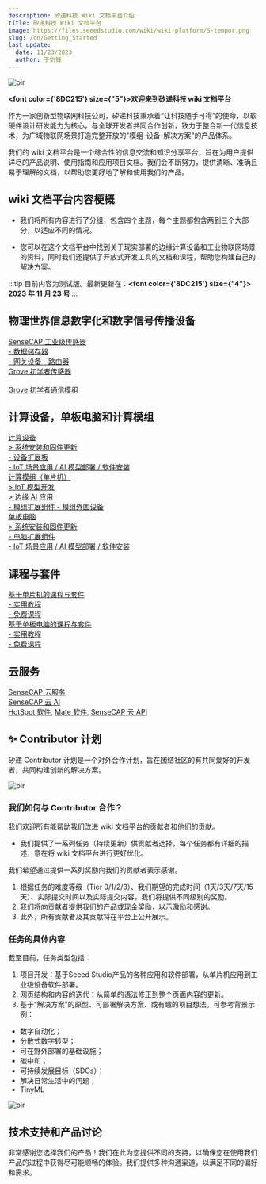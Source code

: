 ```yaml
---
description: 矽递科技 Wiki 文档平台介绍
title: 矽递科技 Wiki 文档平台
image: https://files.seeedstudio.com/wiki/wiki-platform/S-tempor.png
slug: /cn/Getting_Started
last_update:
  date: 11/23/2023
  author: 于剑锋
---
```


<p style={{textAlign: 'center'}}><img src="https://files.seeedstudio.com/wiki/seeed_logo/Wiki_Platform_GT_Logo.jpg" alt="pir" width={1000} height="auto" /></p>

<strong><font color={'8DC215'} size={"5"}>欢迎来到矽递科技 wiki 文档平台</font></strong>

作为一家创新型物联网科技公司，矽递科技秉承着“让科技随手可得”的使命，以软硬件设计研发能力为核心，与全球开发者共同合作创新，致力于整合新一代信息技术，为广域物联网场景打造完整开放的"模组-设备-解决方案"的产品体系。

我们的 wiki 文档平台是一个综合性的信息交流和知识分享平台，旨在为用户提供详尽的产品说明、使用指南和应用项目文档。我们会不断努力，提供清晰、准确且易于理解的文档，以帮助您更好地了解和使用我们的产品。

<!-- We here also present you our current accomplishments and <strong><a href="/Solutions"><span><font color={'8DC215'} size={"4"}>  Solution </font></span></a></strong> and we are looking for your contributions. -->

<!-- <p style={{textAlign: 'center'}}><img src="https://files.seeedstudio.com/wiki/New_Wiki_Platform/example/showcase2.png" alt="pir" width={1000} height="auto" /></p> -->

## wiki 文档平台内容梗概

- 我们将所有内容进行了分组，包含四个主题，每个主题都包含两到三个大部分，以适应不同的情况。

- 您可以在这个文档平台中找到关于现实部署的边缘计算设备和工业物联网场景的资料，同时我们还提供了开放式开发工具的文档和课程，帮助您构建自己的解决方案。

:::tip
目前内容为测试版。最新更新在：<strong><a><span><font color={'8DC215'} size={"4"}> 2023 年 11 月 23 号 </font></span></a></strong>
:::


## 物理世界信息数字化和数字信号传播设备

<div class="all_container">
  <div class="getting_started">
      <div class="start_card_wrapper">
          <a href= "https://wiki.seeedstudio.com/Sensor_Network/#industrial-sensors-and-probes" class="getting_started_label2">SenseCAP 工业级传感器</a>
          <br/>
          <a href= "https://wiki.seeedstudio.com/Sensor_Network/#data-logger-with-configuration-guide" class="getting_started_label2"> - 数据储存器</a>
          <br/>
          <a href= "https://wiki.seeedstudio.com/Sensor_Network/#gateway-for-multiple-platform" class="getting_started_label2"> - 网关设备 </a>
          <a href= "https://wiki.seeedstudio.com/Sensor_Network/#routers-for-other-network-infrastructure" class="getting_started_label2"> - 路由器 </a>
      </div>
  </div>
  <div class="getting_started">
      <div class="start_card_wrapper">
          <a href= "https://wiki.seeedstudio.com/Sensor_Network/#grove-ecosystem-sensors" class="getting_started_label2">Grove 初学者传感器</a>
          <br/>          <br/>
          <a href= "https://wiki.seeedstudio.com/Sensor_Network/#grove-communication-modules" class="getting_started_label2">Grove 初学者通信模组 </a>
      </div>
  </div>
</div>

## 计算设备，单板电脑和计算模组

<div class="all_container">
  <div class="getting_started">
      <div class="start_card_wrapper">
          <a href= "https://wiki.seeedstudio.com/Edge_Computing/#devices" class="getting_started_label2">计算设备</a>
          <br/>
          <a href= "https://wiki.seeedstudio.com/Edge_Computing/#os-installation--firmware-updating" class="getting_started_label3">> 系统安装和固件更新</a>
          <br/>
          <a href= "https://wiki.seeedstudio.com/Edge_Computing/#extensions--carrier-board" class="getting_started_label3">- 设备扩展板</a>
          <br/>
          <a href= "https://wiki.seeedstudio.com/Edge_Computing/#application--software" class="getting_started_label3">- IoT 场景应用 / AI 模型部署 / 软件安装</a>
      </div>
  </div>
</div>

<div class="all_container">
  <div class="getting_started">
      <div class="start_card_wrapper">
          <a href= "https://wiki.seeedstudio.com/Edge_Computing/#microcontrollers" class="getting_started_label2">计算模组（单片机）</a>
          <br/>
          <a href= "https://wiki.seeedstudio.com/Edge_Computing/#easy-iot-applications" class="getting_started_label3">> IoT 模型开发</a>
          <br/>
          <a href= "https://wiki.seeedstudio.com/Edge_Computing/#embedded-ml-scenarios" class="getting_started_label3">> 边缘 AI 应用</a>
          <br/>
          <a href= "https://wiki.seeedstudio.com/Edge_Computing/#extensions" class="getting_started_label3">- 模组扩展组件 </a>
          <a href= "https://wiki.seeedstudio.com/Edge_Computing/#accessories" class="getting_started_label3">- 模组外围设备</a>
      </div>
  </div>
  <div class="getting_started">
      <div class="start_card_wrapper">
          <a href= "https://wiki.seeedstudio.com/Edge_Computing/#single-board-computers" class="getting_started_label2">单板电脑</a>
          <br/>
          <a href= "https://wiki.seeedstudio.com/Edge_Computing/#os-installation--firmware-updating-1" class="getting_started_label3">> 系统安装和固件更新</a>
          <br/>
          <a href= "https://wiki.seeedstudio.com/Edge_Computing/#extensions-1" class="getting_started_label3">- 电脑扩展组件</a>
          <br/>
          <a href= "https://wiki.seeedstudio.com/Edge_Computing/#application--software-1" class="getting_started_label3">- IoT 场景应用 / AI 模型部署 / 软件安装</a>
      </div>
  </div>
</div>


## 课程与套件

<div class="all_container">
  <div class="getting_started">
      <div class="start_card_wrapper">
          <a href= "https://wiki.seeedstudio.com/Edge_Computing/#kit-with-courses" class="getting_started_label2">基于单片机的课程与套件</a>
          <br/>
          <a href= "https://wiki.seeedstudio.com/Edge_Computing/#tutorials" class="getting_started_label3">- 实用教程</a>
          <br/>
          <a href= "https://wiki.seeedstudio.com/Edge_Computing/#kit-with-courses" class="getting_started_label3">- 免费课程</a>
      </div>
  </div>
  <div class="getting_started">
      <div class="start_card_wrapper">
          <a href= "https://wiki.seeedstudio.com/Edge_Computing/#kit-with-courses-1" class="getting_started_label2">基于单板电脑的课程与套件</a>
          <br/>
          <a href= "https://wiki.seeedstudio.com/Edge_Computing/#tutorials--faq" class="getting_started_label3">- 实用教程</a>
          <br/>
          <a href= "https://wiki.seeedstudio.com/Edge_Computing/#kit-with-courses-1" class="getting_started_label3">- 免费课程</a>
      </div>
  </div>
</div>

## 云服务

<div class="all_container">
  <div class="getting_started">
      <div class="start_card_wrapper">
          <a href= "https://wiki.seeedstudio.com/CloudnChain/#sensecap-cloud-production" class="getting_started_label2">SenseCAP 云服务</a>
          <br/>
          <a href= "https://wiki.seeedstudio.com/CloudnChain/#sensecap-ai" class="getting_started_label2">SenseCAP 云 AI</a>
          <br/><a href= "https://wiki.seeedstudio.com/CloudnChain/#sensecap-hotspot-app" class="getting_started_label3">HotSpot 软件</a>,
          <a href= "https://wiki.seeedstudio.com/CloudnChain/#sensecap-mate-app" class="getting_started_label3">Mate 软件</a>,
          <a href= "https://wiki.seeedstudio.com/CloudnChain/#sensecap-api" class="getting_started_label3">SenseCAP 云 API</a>
      </div>
  </div>
</div>

## ✨ Contributor 计划

矽递 Contributor 计划是一个对外合作计划，旨在团结社区的有共同爱好的开发者，共同构建创新的解决方案。

<p style={{textAlign: 'center'}}><img src="https://www.seeedstudio.com/blog/wp-content/uploads/2023/08/%E5%BE%AE%E4%BF%A1%E6%88%AA%E5%9B%BE_20230817161402.png" alt="pir" width={800} height="auto" /></p>

### 我们如何与 Contributor 合作？

我们欢迎所有能帮助我们改进 wiki 文档平台的贡献者和他们的贡献。

- 我们提供了一系列任务（持续更新）供贡献者选择，每个任务都有详细的描述，意在将 wiki 文档平台进行更好优化。
<!-- - 贡献者可以在完成任务后通过"Pull Request"提交他们的内容。维护人员将合并提交并记录贡献。 -->

我们希望通过提供一系列奖励向我们的贡献者表示感谢。

1. 根据任务的难度等级（Tier 0/1/2/3）、我们期望的完成时间（1天/3天/7天/15天）、实际提交时间以及实际提交内容，我们将提供不同级别的奖励。
2. 我们将向贡献者提供我们的产品或现金奖励，以示激励和感谢。
3. 此外，所有贡献者及其贡献将在平台上公开展示。

### 任务的具体内容

截至目前，任务类型包括：

1. 项目开发：基于Seeed Studio产品的各种应用和软件部署，从单片机应用到工业级设备软件部署。
2. 网页结构和内容的迭代：从简单的语法修正到整个页面内容的更新。
3. 基于“解决方案”的原型、可部署解决方案、或有趣的项目想法。可参考背景示例：
  - 数字自动化；
  - 分散式数字转型；
  - 可在野外部署的基础设施；
  - 碳中和；
  - 可持续发展目标（SDGs）；
  - 解决日常生活中的问题；
  - TinyML


<p style={{textAlign: 'center'}}><img src="https://files.seeedstudio.com/wiki/wiki-platform/contributor_program.png" alt="pir" width={900} height="auto" /></p>


## 技术支持和产品讨论

非常感谢您选择我们的产品！我们在此为您提供不同的支持，以确保您在使用我们产品的过程中获得尽可能顺畅的体验。我们提供多种沟通渠道，以满足不同的偏好和需求。
<div class="button_tech_support_container">
<a href="https://forum.seeedstudio.com/" class="button_forum"></a> 
<a href="https://www.seeedstudio.com/contacts" class="button_email"></a>
</div>

<div class="button_tech_support_container">
<a href="https://discord.gg/eWkprNDMU7" class="button_discord"></a> 
<a href="https://github.com/Seeed-Studio/wiki-documents/discussions/69" class="button_discussion"></a>
</div>